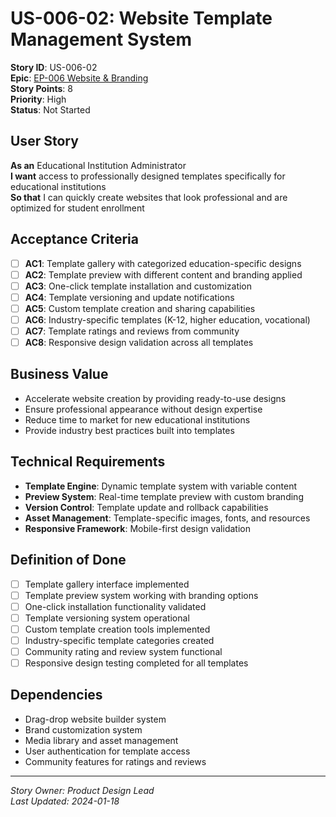 # US-006-02: Website Template Management System

**Story ID**: US-006-02  
**Epic**: [EP-006 Website & Branding](../epics/EP-006-Website-Branding.md)  
**Story Points**: 8  
**Priority**: High  
**Status**: Not Started  

## User Story

**As an** Educational Institution Administrator  
**I want** access to professionally designed templates specifically for educational institutions  
**So that** I can quickly create websites that look professional and are optimized for student enrollment

## Acceptance Criteria

- [ ] **AC1**: Template gallery with categorized education-specific designs
- [ ] **AC2**: Template preview with different content and branding applied
- [ ] **AC3**: One-click template installation and customization
- [ ] **AC4**: Template versioning and update notifications
- [ ] **AC5**: Custom template creation and sharing capabilities
- [ ] **AC6**: Industry-specific templates (K-12, higher education, vocational)
- [ ] **AC7**: Template ratings and reviews from community
- [ ] **AC8**: Responsive design validation across all templates

## Business Value

- Accelerate website creation by providing ready-to-use designs
- Ensure professional appearance without design expertise
- Reduce time to market for new educational institutions
- Provide industry best practices built into templates

## Technical Requirements

- **Template Engine**: Dynamic template system with variable content
- **Preview System**: Real-time template preview with custom branding
- **Version Control**: Template update and rollback capabilities
- **Asset Management**: Template-specific images, fonts, and resources
- **Responsive Framework**: Mobile-first design validation

## Definition of Done

- [ ] Template gallery interface implemented
- [ ] Template preview system working with branding options
- [ ] One-click installation functionality validated
- [ ] Template versioning system operational
- [ ] Custom template creation tools implemented
- [ ] Industry-specific template categories created
- [ ] Community rating and review system functional
- [ ] Responsive design testing completed for all templates

## Dependencies

- Drag-drop website builder system
- Brand customization system
- Media library and asset management
- User authentication for template access
- Community features for ratings and reviews

---

*Story Owner: Product Design Lead*  
*Last Updated: 2024-01-18*